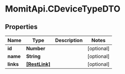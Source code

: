 # MomitApi.CDeviceTypeDTO

## Properties
Name | Type | Description | Notes
------------ | ------------- | ------------- | -------------
**id** | **Number** |  | [optional] 
**name** | **String** |  | [optional] 
**links** | [**[RestLink]**](RestLink.md) |  | [optional] 


